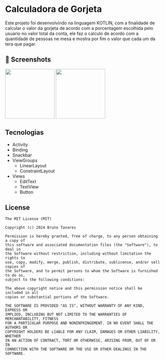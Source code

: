 # Calculadora de Gorjeta 
Este projeto foi desenvolvindo na linguagem KOTLIN, com a finalidade de calcular o valor da gorjeta de acordo com a porcentagem escolhida pelo usuario no valor total da conta, ele faz o calculo de acordo com a quantidade de pessoas ne mesa e mostra por fim o valor que cada um da tera que pagar. 

## :camera_flash: Screenshots
<img src= "https://github.com/user-attachments/assets/40c6fd9f-3e48-4e41-992e-c80685217780" width = 160 /> <img src= "https://github.com/user-attachments/assets/9e95124b-63c9-4933-a027-51507867d01f" width = 160 />

## Tecnologias 
- Activity
- Binding
- Snackbar
- ViewGroups
  - LinearLayout
  - ConstraintLayout
- Views
  - EditText
  - TextView
  - Button


## License
```
The MIT License (MIT)

Copyright (c) 2024 Bruno Tavares

Permission is hereby granted, free of charge, to any person obtaining a copy of
this software and associated documentation files (the "Software"), to deal in
the Software without restriction, including without limitation the rights to
use, copy, modify, merge, publish, distribute, sublicense, and/or sell copies of
the Software, and to permit persons to whom the Software is furnished to do so,
subject to the following conditions:

The above copyright notice and this permission notice shall be included in all
copies or substantial portions of the Software.

THE SOFTWARE IS PROVIDED "AS IS", WITHOUT WARRANTY OF ANY KIND, EXPRESS OR
IMPLIED, INCLUDING BUT NOT LIMITED TO THE WARRANTIES OF MERCHANTABILITY, FITNESS
FOR A PARTICULAR PURPOSE AND NONINFRINGEMENT. IN NO EVENT SHALL THE AUTHORS OR
COPYRIGHT HOLDERS BE LIABLE FOR ANY CLAIM, DAMAGES OR OTHER LIABILITY, WHETHER
IN AN ACTION OF CONTRACT, TORT OR OTHERWISE, ARISING FROM, OUT OF OR IN
CONNECTION WITH THE SOFTWARE OR THE USE OR OTHER DEALINGS IN THE SOFTWARE.
```

